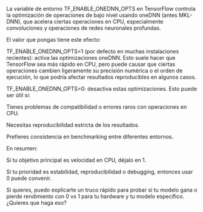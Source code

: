 La variable de entorno TF_ENABLE_ONEDNN_OPTS en TensorFlow controla la optimización de operaciones de bajo nivel usando oneDNN (antes MKL-DNN), que acelera ciertas operaciones en CPU, especialmente convoluciones y operaciones de redes neuronales profundas.

El valor que pongas tiene este efecto:

TF_ENABLE_ONEDNN_OPTS=1 (por defecto en muchas instalaciones recientes): activa las optimizaciones oneDNN. Esto suele hacer que TensorFlow sea más rápido en CPU, pero puede causar que ciertas operaciones cambien ligeramente su precisión numérica o el orden de ejecución, lo que podría afectar resultados reproducibles en algunos casos.

TF_ENABLE_ONEDNN_OPTS=0: desactiva estas optimizaciones. Esto puede ser útil si:

Tienes problemas de compatibilidad o errores raros con operaciones en CPU.

Necesitas reproducibilidad estricta de los resultados.

Prefieres consistencia en benchmarking entre diferentes entornos.

En resumen:

Si tu objetivo principal es velocidad en CPU, déjalo en 1.

Si tu prioridad es estabilidad, reproducibilidad o debugging, entonces usar 0 puede convenir.

Si quieres, puedo explicarte un truco rápido para probar si tu modelo gana o pierde rendimiento con 0 vs 1 para tu hardware y tu modelo específico. ¿Quieres que haga eso?